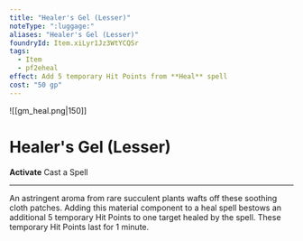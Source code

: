 ```yaml
---
title: "Healer's Gel (Lesser)"
noteType: ":luggage:"
aliases: "Healer's Gel (Lesser)"
foundryId: Item.xiLyr1Jz3WtYCQSr
tags:
  - Item
  - pf2eheal
effect: Add 5 temporary Hit Points from **Heal** spell
cost: "50 gp"
---
```

![[gm_heal.png|150]]
# Healer's Gel (Lesser)


**Activate** Cast a Spell

* * *

An astringent aroma from rare succulent plants wafts off these soothing cloth patches. Adding this material component to a heal spell bestows an additional 5 temporary Hit Points to one target healed by the spell. These temporary Hit Points last for 1 minute.


